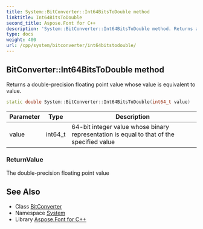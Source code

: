 ```yaml
---
title: System::BitConverter::Int64BitsToDouble method
linktitle: Int64BitsToDouble
second_title: Aspose.Font for C++
description: 'System::BitConverter::Int64BitsToDouble method. Returns a double-precision floating point value whose value is equivalent to value in C++.'
type: docs
weight: 400
url: /cpp/system/bitconverter/int64bitstodouble/
---
```

## BitConverter::Int64BitsToDouble method


Returns a double-precision floating point value whose value is equivalent to value.

```cpp
static double System::BitConverter::Int64BitsToDouble(int64_t value)
```


| Parameter | Type | Description |
| --- | --- | --- |
| value | int64_t | 64-bit integer value whose binary representation is equal to that of the specified value |

### ReturnValue

The double-precision floating point value

## See Also

* Class [BitConverter](../)
* Namespace [System](../../)
* Library [Aspose.Font for C++](../../../)
